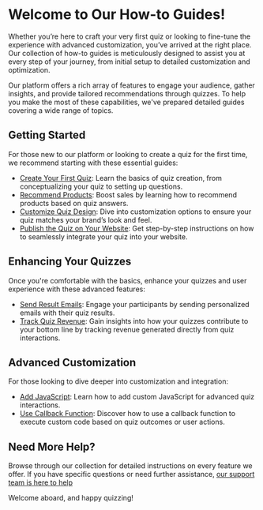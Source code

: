 # Welcome to Our How-to Guides!

Whether you’re here to craft your very first quiz or looking to fine-tune the experience with advanced customization, you’ve arrived at the right place. Our collection of how-to guides is meticulously designed to assist you at every step of your journey, from initial setup to detailed customization and optimization.

Our platform offers a rich array of features to engage your audience, gather insights, and provide tailored recommendations through quizzes. To help you make the most of these capabilities, we've prepared detailed guides covering a wide range of topics.

## Getting Started

For those new to our platform or looking to create a quiz for the first time, we recommend starting with these essential guides:

- [Create Your First Quiz](https://docs.revenuehunt.com/how-to-guides/create-first-quiz/): Learn the basics of quiz creation, from conceptualizing your quiz to setting up questions.
- [Recommend Products](https://docs.revenuehunt.com/how-to-guides/recommend-products/): Boost sales by learning how to recommend products based on quiz answers.
- [Customize Quiz Design](https://docs.revenuehunt.com/how-to-guides/customize-quiz-design/): Dive into customization options to ensure your quiz matches your brand’s look and feel.
- [Publish the Quiz on Your Website](https://docs.revenuehunt.com/how-to-guides/publish-quiz/): Get step-by-step instructions on how to seamlessly integrate your quiz into your website.

## Enhancing Your Quizzes

Once you're comfortable with the basics, enhance your quizzes and user experience with these advanced features:

- [Send Result Emails](http://127.0.0.1:8000/how-to-guides/send-result-emails/): Engage your participants by sending personalized emails with their quiz results.
- [Track Quiz Revenue](http://127.0.0.1:8000/how-to-guides/track-quiz-revenue/): Gain insights into how your quizzes contribute to your bottom line by tracking revenue generated directly from quiz interactions.


## Advanced Customization

For those looking to dive deeper into customization and integration:

- [Add JavaScript](https://docs.revenuehunt.com/how-to-guides/add-javascript/): Learn how to add custom JavaScript for advanced quiz interactions.
- [Use Callback Function](https://docs.revenuehunt.com/how-to-guides/use-callback-function/): Discover how to use a callback function to execute custom code based on quiz outcomes or user actions.

## Need More Help?

Browse through our collection for detailed instructions on every feature we offer. If you have specific questions or need further assistance, [our support team is here to help](https://revenuehunt.com/contact/)

Welcome aboard, and happy quizzing!
